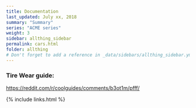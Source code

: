 ```yaml
---
title: Documentation 
last_updated: July xx, 2018
summary: "Summary"
series: "ACME series"
weight: 3
sidebar: allthing_sidebar
permalink: cars.html
folder: allthing
# Don't forget to add a reference in _data/sidebars/allthing_sidebar.yml and/or _data/topnav.yml 
---
```


### Tire Wear guide:
https://reddit.com/r/coolguides/comments/b3ot1m/pfff/


{% include links.html %}
